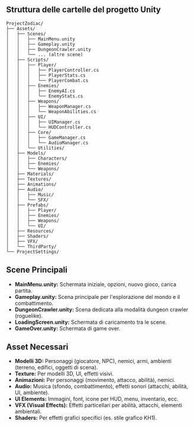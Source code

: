 ## Struttura delle cartelle del progetto Unity

```
ProjectZodiac/
├── Assets/
│   ├── Scenes/
│   │   ├── MainMenu.unity
│   │   ├── Gameplay.unity
│   │   ├── DungeonCrawler.unity
│   │   └── ... (altre scene)
│   ├── Scripts/
│   │   ├── Player/
│   │   │   ├── PlayerController.cs
│   │   │   ├── PlayerStats.cs
│   │   │   └── PlayerCombat.cs
│   │   ├── Enemies/
│   │   │   ├── EnemyAI.cs
│   │   │   └── EnemyStats.cs
│   │   ├── Weapons/
│   │   │   ├── WeaponManager.cs
│   │   │   └── WeaponAbilities.cs
│   │   ├── UI/
│   │   │   ├── UIManager.cs
│   │   │   └── HUDController.cs
│   │   ├── Core/
│   │   │   ├── GameManager.cs
│   │   │   └── AudioManager.cs
│   │   └── Utilities/
│   ├── Models/
│   │   ├── Characters/
│   │   ├── Enemies/
│   │   └── Weapons/
│   ├── Materials/
│   ├── Textures/
│   ├── Animations/
│   ├── Audio/
│   │   ├── Music/
│   │   └── SFX/
│   ├── Prefabs/
│   │   ├── Player/
│   │   ├── Enemies/
│   │   ├── Weapons/
│   │   └── UI/
│   ├── Resources/
│   ├── Shaders/
│   ├── VFX/
│   └── ThirdParty/
└── ProjectSettings/
```

## Scene Principali

-   **MainMenu.unity:** Schermata iniziale, opzioni, nuovo gioco, carica partita.
-   **Gameplay.unity:** Scena principale per l'esplorazione del mondo e il combattimento.
-   **DungeonCrawler.unity:** Scena dedicata alla modalità dungeon crawler (roguelike).
-   **LoadingScreen.unity:** Schermata di caricamento tra le scene.
-   **GameOver.unity:** Schermata di game over.

## Asset Necessari

-   **Modelli 3D:** Personaggi (giocatore, NPC), nemici, armi, ambienti (terreno, edifici, oggetti di scena).
-   **Texture:** Per modelli 3D, UI, effetti visivi.
-   **Animazioni:** Per personaggi (movimento, attacco, abilità), nemici.
-   **Audio:** Musica (sfondo, combattimento), effetti sonori (attacchi, abilità, UI, ambiente).
-   **UI Elements:** Immagini, font, icone per HUD, menu, inventario, ecc.
-   **VFX (Visual Effects):** Effetti particellari per abilità, attacchi, elementi ambientali.
-   **Shaders:** Per effetti grafici specifici (es. stile grafico KH1).


